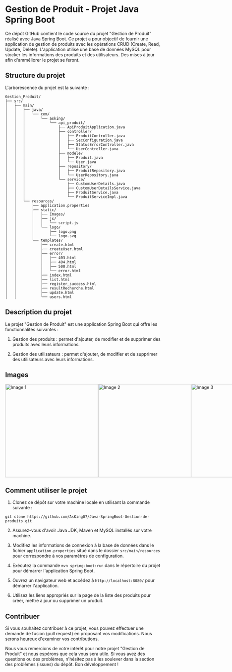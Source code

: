 # Gestion de Produit - Projet Java Spring Boot

Ce dépôt GitHub contient le code source du projet "Gestion de Produit" réalisé avec Java Spring Boot. Ce projet a pour objectif de fournir une application de gestion de produits avec les opérations CRUD (Create, Read, Update, Delete). L'application utilise une base de données MySQL pour stocker les informations des produits et des utilisateurs.
Des mises à jour afin d'amméliorer le projet se feront.
## Structure du projet

L'arborescence du projet est la suivante :

```
Gestion_Produit/
├── src/
│   ├── main/
│   │   ├── java/
│   │   │   └── com/
│   │   │       └── asking/
│   │   │           └── api_produit/
│   │   │               ├── ApiProduitApplication.java
│   │   │               ├── controller/
│   │   │               │   ├── ProduitController.java
│   │   │               │   ├── SecConfiguration.java
│   │   │               │   ├── StatusErrorController.java
│   │   │               │   └── UserController.java
│   │   │               ├── modele/
│   │   │               │   ├── Produit.java
│   │   │               │   └── User.java
│   │   │               ├── repository/
│   │   │               │   ├── ProduitRepository.java
│   │   │               │   └── UserRepository.java
│   │   │               └── service/
│   │   │                   ├── CustomUserDetails.java
│   │   │                   ├── CustomUserDetailsService.java
│   │   │                   ├── ProduitService.java
│   │   │                   └── ProduitServiceImpl.java
│   │   └── resources/
│   │       ├── application.properties
│   │       ├── static/
│   │       │   ├── Images/
│   │       │   ├── js/
│   │       │   │   └── script.js
│   │       │   └── logo/
│   │       │       ├── logo.png
│   │       │       └── logo.svg
│   │       └── templates/
│   │           ├── create.html
│   │           ├── createUser.html
│   │           ├── error/
│   │           │   ├── 403.html
│   │           │   ├── 404.html
│   │           │   ├── 500.html
│   │           │   └── error.html
│   │           ├── index.html
│   │           ├── list.html
│   │           ├── register_success.html
│   │           ├── resultRecherche.html
│   │           ├── update.html
│   │           └── users.html

```

## Description du projet

Le projet "Gestion de Produit" est une application Spring Boot qui offre les fonctionnalités suivantes :

1. Gestion des produits : permet d'ajouter, de modifier et de supprimer des produits avec leurs informations.

2. Gestion des utilisateurs : permet d'ajouter, de modifier et de supprimer des utilisateurs avec leurs informations.

## Images

<div style="display: flex; justify-content: space-between;">
  <img src="Img1.png" alt="Image 1" width="300">
  <img src="Img2.png" alt="Image 2" width="300">
  <img src="Img3.png" alt="Image 3" width="300">
</div>

## Comment utiliser le projet

1. Clonez ce dépôt sur votre machine locale en utilisant la commande suivante :

```
git clone https://github.com/AsKing07/Java-SpringBoot-Gestion-de-produits.git
```

2. Assurez-vous d'avoir Java JDK, Maven et MySQL installés sur votre machine.

3. Modifiez les informations de connexion à la base de données dans le fichier `application.properties` situé dans le dossier `src/main/resources` pour correspondre à vos paramètres de configuration.

4. Exécutez la commande `mvn spring-boot:run` dans le répertoire du projet pour démarrer l'application Spring Boot.

5. Ouvrez un navigateur web et accédez à `http://localhost:8080/` pour démarrer l'application.

6. Utilisez les liens appropriés sur la page de la liste des produits pour créer, mettre à jour ou supprimer un produit.

## Contribuer

Si vous souhaitez contribuer à ce projet, vous pouvez effectuer une demande de fusion (pull request) en proposant vos modifications. Nous serons heureux d'examiner vos contributions.


Nous vous remercions de votre intérêt pour notre projet "Gestion de Produit" et nous espérons que cela vous sera utile. Si vous avez des questions ou des problèmes, n'hésitez pas à les soulever dans la section des problèmes (issues) du dépôt. Bon développement !

